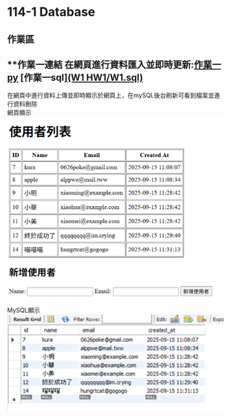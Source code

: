 # 114-1 Database
## 作業區  
## **作業一連結 在網頁進行資料匯入並即時更新:[作業一py](https://github.com/kurakanja/114-1-Database/blob/main/W1%20HW1/W1%20Create%2C%20Read%2C%20Delete.py) [作業一sql][(W1 HW1/W1.sql) ](https://github.com/kurakanja/114-1-Database/blob/main/W1%20HW1/W1.sql) 
  
在網頁中進行資料上傳並即時顯示於網頁上，在mySQL後台刷新可看到檔案並進行資料刪除  
網頁顯示  
<img src="pics/page test1.png" width="700"/>  
MySQL顯示  
<img src="pics/sql test1.png" width="700"/>   

